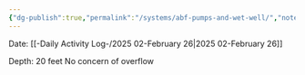 ```yaml
---
{"dg-publish":true,"permalink":"/systems/abf-pumps-and-wet-well/","noteIcon":"","created":"2025-07-07T14:23:47.848-05:00"}
---
```


Date: [[-Daily Activity Log-/2025 02-February 26\|2025 02-February 26]]


Depth: 20 feet
No concern of overflow